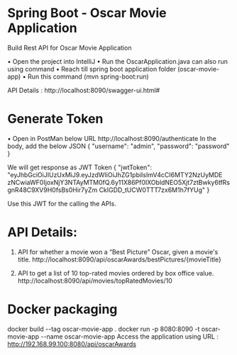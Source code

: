 
# Spring Boot - Oscar Movie Application
Build Rest API for Oscar Movie Application

•	Open the project into IntelliJ 
•	Run the OscarApplication.java can also run using command 
•	Reach till spring boot application folder (oscar-movie-app)
•	Run this command (mvn spring-boot:run)

API Details :
http://localhost:8090/swagger-ui.html#

# Generate Token
•	Open in PostMan below URL 
http://localhost:8090/authenticate
In the body, add the below JSON
{
"username": "admin",
"password": "password"
}

We will get response as JWT Token
{
"jwtToken": "eyJhbGciOiJIUzUxMiJ9.eyJzdWIiOiJhZG1pbiIsImV4cCI6MTY2NzUyMDE
zNCwiaWF0IjoxNjY3NTAyMTM0fQ.6y11X86Pf0IXObldNEO5Xjt7ztBwky6tfRsgnR48C9XV9H0fsBs0Hir7yZm
CkIGDD_tUCW0TTT7zx6M1h7fYUg"
}

Use this JWT for the calling the APIs.

#  API Details:
1.  API for whether a movie won a “Best Picture” Oscar, given a movie's title.
    http://localhost:8090/api/oscarAwards/bestPictures/{movieTitle}

2.  API to get a list of 10 top-rated movies ordered by box office value.
     http://localhost:8090/api/movies/topRatedMovies/10

# Docker packaging
docker build --tag oscar-movie-app .
docker run -p 8080:8090 -t oscar-movie-app --name oscar-movie-app
Access the application using URL : http://192.168.99.100:8080/api/oscarAwards


